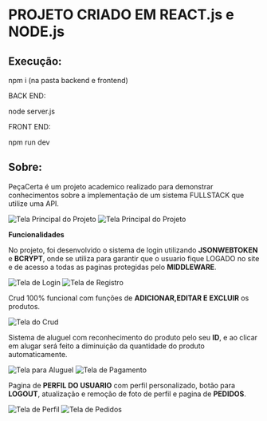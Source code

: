 # PROJETO CRIADO EM REACT.js e NODE.js

## Execução:

npm i (na pasta backend e frontend)

BACK END:

node server.js

FRONT END:

npm run dev

## Sobre:

PeçaCerta é um projeto academico realizado para demonstrar conhecimentos sobre a implementação de um sistema FULLSTACK que utilize uma API.

<img src="../peca-certa/readme-img/principal1.png" alt="Tela Principal do Projeto">
<img src="../peca-certa//readme-img/principal2.png" alt="Tela Principal do Projeto">

**Funcionalidades**

No projeto, foi desenvolvido o sistema de login utilizando **JSONWEBTOKEN** e **BCRYPT**, onde se utiliza para garantir que o usuario fique LOGADO no site e de acesso a todas as paginas protegidas pelo **MIDDLEWARE**.

<img src="../peca-certa//readme-img/login.png" alt="Tela de Login">
<img src="../peca-certa//readme-img/registro.png" alt="Tela de Registro">

Crud 100% funcional com funções de **ADICIONAR,EDITAR E EXCLUIR** os produtos.

<img src="../peca-certa//readme-img/crud.png" alt="Tela do Crud">

Sistema de aluguel com reconhecimento do produto pelo seu **ID**, e ao clicar em alugar será feito a diminuição da quantidade do produto automaticamente.

<img src="../peca-certa//readme-img/alugar.png" alt="Tela para Aluguel">
<img src="../peca-certa//readme-img/pagamento.png" alt="Tela de Pagamento">

Pagina de **PERFIL DO USUARIO** com perfil personalizado, botão para **LOGOUT**, atualização e remoção de foto de perfil e pagina de **PEDIDOS**.

<img src="../peca-certa//readme-img/perfil.png" alt="Tela de Perfil">
<img src="../peca-certa//readme-img/pedidos.png" alt="Tela de Pedidos">

